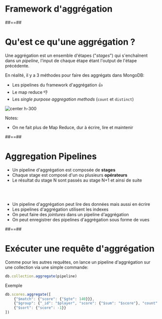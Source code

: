 <!-- .slide: class="transition underline"-->
# Framework d'aggrégation

##==##

<!-- .slide"-->
# Qu'est ce qu'une aggrégation ?

Une aggrégation est un ensemble d'étapes ("*stages*") qui s'enchaînent dans un *pipeline*, l'input de chaque étape étant l'output de l'étape précédente.

En réalité, il y a 3 méthodes pour faire des aggrégats dans MongoDB:
- Les pipelines du framework d'aggrégation 👍
- Le map reduce 👎
- Les *single purpose aggregation methods* (`count` et `distinct`)

![center h-300](assets/images/mongodb/aggregation-pipeline.gif)

Notes:
- On ne fait plus de Map Reduce, dur à écrire, lire et maintenir

##==##
<!-- .slide -->
# Aggregation Pipelines

- Un pipeline d'aggrégation est composée de **stages**
- Chaque stage est composé d'un ou plusieurs **opérateurs**
- Le résultat du stage N sont passés au stage N+1 et ainsi de suite
<!-- .element: class="list-fragment" -->
<br/><br/>
- Un pipeline d'aggrégation peut lire des données mais aussi en écrire
- Les pipelines d'aggrégation utilisent les indexes
- On peut faire des *jointures* dans un pipeline d'aggrégation
- On peut enregistrer des pipelines d'aggrégation sous forme de vues
<!-- .element: class="list-fragment" -->

##==##
<!-- .slide: class="with-code"-->
# Exécuter une requête d'aggrégation

Comme pour les autres requêtes, on lance un pipeline d'aggrégation sur une collection via une simple commande:

```javascript
db.collection.aggregate(pipeline)
```

Exemple
```javascript
db.scores.aggregate([
    {"$match": {"score": {"$gte": 140}}},
    {"$group": {"_id": "$player", "score": {"$sum": "$score"}, "count": {"$sum": NumberInt(1)}}},
    {"$sort": {"score": -1}}
])
```
